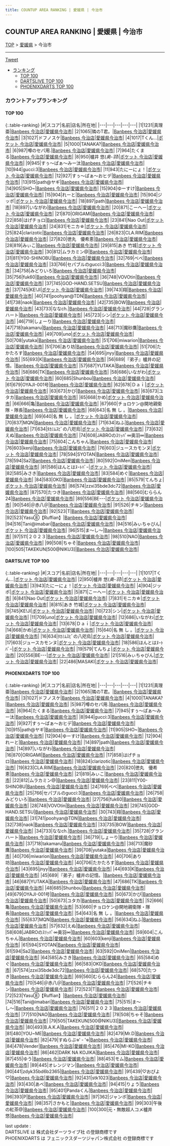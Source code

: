 ```yaml
---
title: COUNTUP AREA RANKING | 愛媛県 | 今治市
---
```

## COUNTUP AREA RANKING | 愛媛県 | 今治市

[TOP](/darts/rank/) > [愛媛県](/darts/rank/愛媛県/) > 今治市

___

<a href="https://twitter.com/share?ref_src=twsrc%5Etfw" data-text="COUNTUP AREA RANKING | 愛媛県今治市" class="twitter-share-button" data-hashtags="DARTSLIVE,PHOENIXDARTS,darts,ダーツ" data-show-count="false">Tweet</a>

* [ランキング](#カウントアップランキング)
    * [TOP 100](#top-100)
    * [DARTSLIVE TOP 100](#dartslive-top-100)
    * [PHOENIXDARTS TOP 100](#phoenixdarts-top-100)

### カウントアップランキング

#### TOP 100



{:.table-ranking}
|#|スコア|名前|店名|所在地|
|---|---|---|---|---|
|1|1231|<span class="rank-name-pd">真理亜</span>|<a href="https://vs.phoenixdarts.com/jp/shop/shopDetailInfo/s_67176?s_seq=67176">Banbees 今治店</a>|<a href="/darts/rank/愛媛県/今治市">愛媛県今治市</a>|
|2|1065|<span class="rank-name-pd">隣のT君。</span>|<a href="https://vs.phoenixdarts.com/jp/shop/shopDetailInfo/s_67176?s_seq=67176">Banbees 今治店</a>|<a href="/darts/rank/愛媛県/今治市">愛媛県今治市</a>|
|3|1027|<span class="rank-name-pd">ドフノスケ</span>|<a href="https://vs.phoenixdarts.com/jp/shop/shopDetailInfo/s_67176?s_seq=67176">Banbees 今治店</a>|<a href="/darts/rank/愛媛県/今治市">愛媛県今治市</a>|
|4|1017|<span class="rank-name-dl">Tくん...</span>|<a href="https://search.dartslive.com/jp/shop/2c0c501644e1fc2a0d9b047a20a7ba1e">ポケット 今治店</a>|<a href="/darts/rank/愛媛県/今治市">愛媛県今治市</a>|
|5|1000|<span class="rank-name-pd">TANAKA?</span>|<a href="https://vs.phoenixdarts.com/jp/shop/shopDetailInfo/s_67176?s_seq=67176">Banbees 今治店</a>|<a href="/darts/rank/愛媛県/今治市">愛媛県今治市</a>|
|6|987|<span class="rank-name-pd">噂のセパ用.</span>|<a href="https://vs.phoenixdarts.com/jp/shop/shopDetailInfo/s_67176?s_seq=67176">Banbees 今治店</a>|<a href="/darts/rank/愛媛県/今治市">愛媛県今治市</a>|
|7|964|<span class="rank-name-pd">たくまる</span>|<a href="https://vs.phoenixdarts.com/jp/shop/shopDetailInfo/s_67176?s_seq=67176">Banbees 今治店</a>|<a href="/darts/rank/愛媛県/今治市">愛媛県今治市</a>|
|8|950|<span class="rank-name-dl">櫨井 悠(*奥-羽*)</span>|<a href="https://search.dartslive.com/jp/shop/2c0c501644e1fc2a0d9b047a20a7ba1e">ポケット 今治店</a>|<a href="/darts/rank/愛媛県/今治市">愛媛県今治市</a>|
|9|945|<span class="rank-name-pd">すぅ～ぱぁ～みー汰</span>|<a href="https://vs.phoenixdarts.com/jp/shop/shopDetailInfo/s_67176?s_seq=67176">Banbees 今治店</a>|<a href="/darts/rank/愛媛県/今治市">愛媛県今治市</a>|
|10|944|<span class="rank-name-pd">gucci:3</span>|<a href="https://vs.phoenixdarts.com/jp/shop/shopDetailInfo/s_67176?s_seq=67176">Banbees 今治店</a>|<a href="/darts/rank/愛媛県/今治市">愛媛県今治市</a>|
|11|943|<span class="rank-name-dl">たにーにょ！</span>|<a href="https://search.dartslive.com/jp/shop/2c0c501644e1fc2a0d9b047a20a7ba1e">ポケット 今治店</a>|<a href="/darts/rank/愛媛県/今治市">愛媛県今治市</a>|
|12|927|<span class="rank-name-pd">すぅ～ぱぁ～おヒデ</span>|<a href="https://vs.phoenixdarts.com/jp/shop/shopDetailInfo/s_67176?s_seq=67176">Banbees 今治店</a>|<a href="/darts/rank/愛媛県/今治市">愛媛県今治市</a>|
|13|915|<span class="rank-name-pd">path@ヤギ</span>|<a href="https://vs.phoenixdarts.com/jp/shop/shopDetailInfo/s_67176?s_seq=67176">Banbees 今治店</a>|<a href="/darts/rank/愛媛県/今治市">愛媛県今治市</a>|
|14|905|<span class="rank-name-pd">SHO~</span>|<a href="https://vs.phoenixdarts.com/jp/shop/shopDetailInfo/s_67176?s_seq=67176">Banbees 今治店</a>|<a href="/darts/rank/愛媛県/今治市">愛媛県今治市</a>|
|15|904|<span class="rank-name-pd">ゆーすけ</span>|<a href="https://vs.phoenixdarts.com/jp/shop/shopDetailInfo/s_67176?s_seq=67176">Banbees 今治店</a>|<a href="/darts/rank/愛媛県/今治市">愛媛県今治市</a>|
|15|904|<span class="rank-name-pd">れーと</span>|<a href="https://vs.phoenixdarts.com/jp/shop/shopDetailInfo/s_67176?s_seq=67176">Banbees 今治店</a>|<a href="/darts/rank/愛媛県/今治市">愛媛県今治市</a>|
|15|904|<span class="rank-name-dl">ジッポ</span>|<a href="https://search.dartslive.com/jp/shop/2c0c501644e1fc2a0d9b047a20a7ba1e">ポケット 今治店</a>|<a href="/darts/rank/愛媛県/今治市">愛媛県今治市</a>|
|18|897|<span class="rank-name-pd">path</span>|<a href="https://vs.phoenixdarts.com/jp/shop/shopDetailInfo/s_67176?s_seq=67176">Banbees 今治店</a>|<a href="/darts/rank/愛媛県/今治市">愛媛県今治市</a>|
|18|897|<span class="rank-name-pd">いながわ</span>|<a href="https://vs.phoenixdarts.com/jp/shop/shopDetailInfo/s_67176?s_seq=67176">Banbees 今治店</a>|<a href="/darts/rank/愛媛県/今治市">愛媛県今治市</a>|
|20|871|<span class="rank-name-dl">こーへー</span>|<a href="https://search.dartslive.com/jp/shop/2c0c501644e1fc2a0d9b047a20a7ba1e">ポケット 今治店</a>|<a href="/darts/rank/愛媛県/今治市">愛媛県今治市</a>|
|21|870|<span class="rank-name-pd">ORIGAMI</span>|<a href="https://vs.phoenixdarts.com/jp/shop/shopDetailInfo/s_67176?s_seq=67176">Banbees 今治店</a>|<a href="/darts/rank/愛媛県/今治市">愛媛県今治市</a>|
|22|858|<span class="rank-name-pd">はげチョロ</span>|<a href="https://vs.phoenixdarts.com/jp/shop/shopDetailInfo/s_67176?s_seq=67176">Banbees 今治店</a>|<a href="/darts/rank/愛媛県/今治市">愛媛県今治市</a>|
|23|841|<span class="rank-name-dl">Nao Out</span>|<a href="https://search.dartslive.com/jp/shop/2c0c501644e1fc2a0d9b047a20a7ba1e">ポケット 今治店</a>|<a href="/darts/rank/愛媛県/今治市">愛媛県今治市</a>|
|24|831|<span class="rank-name-dl">モニカ☆</span>|<a href="https://search.dartslive.com/jp/shop/2c0c501644e1fc2a0d9b047a20a7ba1e">ポケット 今治店</a>|<a href="/darts/rank/愛媛県/今治市">愛媛県今治市</a>|
|25|824|<span class="rank-name-pd">clarizotic</span>|<a href="https://vs.phoenixdarts.com/jp/shop/shopDetailInfo/s_67176?s_seq=67176">Banbees 今治店</a>|<a href="/darts/rank/愛媛県/今治市">愛媛県今治市</a>|
|26|823|<span class="rank-name-pd">CLA.RIM</span>|<a href="https://vs.phoenixdarts.com/jp/shop/shopDetailInfo/s_67176?s_seq=67176">Banbees 今治店</a>|<a href="/darts/rank/愛媛県/今治市">愛媛県今治市</a>|
|27|820|<span class="rank-name-pd">徳丸　優希恵</span>|<a href="https://vs.phoenixdarts.com/jp/shop/shopDetailInfo/s_67176?s_seq=67176">Banbees 今治店</a>|<a href="/darts/rank/愛媛県/今治市">愛媛県今治市</a>|
|28|819|<span class="rank-name-pd">みぃこ</span>|<a href="https://vs.phoenixdarts.com/jp/shop/shopDetailInfo/s_67176?s_seq=67176">Banbees 今治店</a>|<a href="/darts/rank/愛媛県/今治市">愛媛県今治市</a>|
|29|815|<span class="rank-name-dl">あき 竹城</span>|<a href="https://search.dartslive.com/jp/shop/2c0c501644e1fc2a0d9b047a20a7ba1e">ポケット 今治店</a>|<a href="/darts/rank/愛媛県/今治市">愛媛県今治市</a>|
|30|812|<span class="rank-name-pd">ムラカミン@</span>|<a href="https://vs.phoenixdarts.com/jp/shop/shopDetailInfo/s_67176?s_seq=67176">Banbees 今治店</a>|<a href="/darts/rank/愛媛県/今治市">愛媛県今治市</a>|
|31|811|<span class="rank-name-pd">Y00-SHINOBU</span>|<a href="https://vs.phoenixdarts.com/jp/shop/shopDetailInfo/s_67176?s_seq=67176">Banbees 今治店</a>|<a href="/darts/rank/愛媛県/今治市">愛媛県今治市</a>|
|32|769|<span class="rank-name-pd">べべ</span>|<a href="https://vs.phoenixdarts.com/jp/shop/shopDetailInfo/s_67176?s_seq=67176">Banbees 今治店</a>|<a href="/darts/rank/愛媛県/今治市">愛媛県今治市</a>|
|33|766|<span class="rank-name-pd">セパブルのgucci:3</span>|<a href="https://vs.phoenixdarts.com/jp/shop/shopDetailInfo/s_67176?s_seq=67176">Banbees 今治店</a>|<a href="/darts/rank/愛媛県/今治市">愛媛県今治市</a>|
|34|758|<span class="rank-name-pd">みどりいろ</span>|<a href="https://vs.phoenixdarts.com/jp/shop/shopDetailInfo/s_67176?s_seq=67176">Banbees 今治店</a>|<a href="/darts/rank/愛媛県/今治市">愛媛県今治市</a>|
|35|756|<span class="rank-name-pd">fuk60</span>|<a href="https://vs.phoenixdarts.com/jp/shop/shopDetailInfo/s_67176?s_seq=67176">Banbees 今治店</a>|<a href="/darts/rank/愛媛県/今治市">愛媛県今治市</a>|
|36|748|<span class="rank-name-pd">VOVOtin</span>|<a href="https://vs.phoenixdarts.com/jp/shop/shopDetailInfo/s_67176?s_seq=67176">Banbees 今治店</a>|<a href="/darts/rank/愛媛県/今治市">愛媛県今治市</a>|
|37|745|<span class="rank-name-pd">GOD-HAND.SETSU</span>|<a href="https://vs.phoenixdarts.com/jp/shop/shopDetailInfo/s_67176?s_seq=67176">Banbees 今治店</a>|<a href="/darts/rank/愛媛県/今治市">愛媛県今治市</a>|
|37|745|<span class="rank-name-dl">KE!JI</span>|<a href="https://search.dartslive.com/jp/shop/2c0c501644e1fc2a0d9b047a20a7ba1e">ポケット 今治店</a>|<a href="/darts/rank/愛媛県/今治市">愛媛県今治市</a>|
|39|743|<span class="rank-name-pd">翔</span>|<a href="https://vs.phoenixdarts.com/jp/shop/shopDetailInfo/s_67176?s_seq=67176">Banbees 今治店</a>|<a href="/darts/rank/愛媛県/今治市">愛媛県今治市</a>|
|40|741|<span class="rank-name-pd">poohyan@TDN</span>|<a href="https://vs.phoenixdarts.com/jp/shop/shopDetailInfo/s_67176?s_seq=67176">Banbees 今治店</a>|<a href="/darts/rank/愛媛県/今治市">愛媛県今治市</a>|
|41|738|<span class="rank-name-pd">naok</span>|<a href="https://vs.phoenixdarts.com/jp/shop/shopDetailInfo/s_67176?s_seq=67176">Banbees 今治店</a>|<a href="/darts/rank/愛媛県/今治市">愛媛県今治市</a>|
|42|735|<span class="rank-name-pd">BOW</span>|<a href="https://vs.phoenixdarts.com/jp/shop/shopDetailInfo/s_67176?s_seq=67176">Banbees 今治店</a>|<a href="/darts/rank/愛媛県/今治市">愛媛県今治市</a>|
|43|733|<span class="rank-name-pd">ななch.</span>|<a href="https://vs.phoenixdarts.com/jp/shop/shopDetailInfo/s_67176?s_seq=67176">Banbees 今治店</a>|<a href="/darts/rank/愛媛県/今治市">愛媛県今治市</a>|
|44|728|<span class="rank-name-pd">グランハート</span>|<a href="https://vs.phoenixdarts.com/jp/shop/shopDetailInfo/s_67176?s_seq=67176">Banbees 今治店</a>|<a href="/darts/rank/愛媛県/今治市">愛媛県今治市</a>|
|45|723|<span class="rank-name-dl">シン</span>|<a href="https://search.dartslive.com/jp/shop/2c0c501644e1fc2a0d9b047a20a7ba1e">ポケット 今治店</a>|<a href="/darts/rank/愛媛県/今治市">愛媛県今治市</a>|
|46|719|<span class="rank-name-pd">しょーり</span>|<a href="https://vs.phoenixdarts.com/jp/shop/shopDetailInfo/s_67176?s_seq=67176">Banbees 今治店</a>|<a href="/darts/rank/愛媛県/今治市">愛媛県今治市</a>|
|47|718|<span class="rank-name-pd">takamaru</span>|<a href="https://vs.phoenixdarts.com/jp/shop/shopDetailInfo/s_67176?s_seq=67176">Banbees 今治店</a>|<a href="/darts/rank/愛媛県/今治市">愛媛県今治市</a>|
|48|713|<span class="rank-name-pd">魔砂鷹</span>|<a href="https://vs.phoenixdarts.com/jp/shop/shopDetailInfo/s_67176?s_seq=67176">Banbees 今治店</a>|<a href="/darts/rank/愛媛県/今治市">愛媛県今治市</a>|
|49|709|<span class="rank-name-dl">_una_</span>|<a href="https://search.dartslive.com/jp/shop/2c0c501644e1fc2a0d9b047a20a7ba1e">ポケット 今治店</a>|<a href="/darts/rank/愛媛県/今治市">愛媛県今治市</a>|
|50|708|<span class="rank-name-pd">yutaka</span>|<a href="https://vs.phoenixdarts.com/jp/shop/shopDetailInfo/s_67176?s_seq=67176">Banbees 今治店</a>|<a href="/darts/rank/愛媛県/今治市">愛媛県今治市</a>|
|51|706|<span class="rank-name-pd">miwarion</span>|<a href="https://vs.phoenixdarts.com/jp/shop/shopDetailInfo/s_67176?s_seq=67176">Banbees 今治店</a>|<a href="/darts/rank/愛媛県/今治市">愛媛県今治市</a>|
|51|706|<span class="rank-name-pd">あり坊</span>|<a href="https://vs.phoenixdarts.com/jp/shop/shopDetailInfo/s_67176?s_seq=67176">Banbees 今治店</a>|<a href="/darts/rank/愛媛県/今治市">愛媛県今治市</a>|
|51|706|<span class="rank-name-pd">たかたろす</span>|<a href="https://vs.phoenixdarts.com/jp/shop/shopDetailInfo/s_67176?s_seq=67176">Banbees 今治店</a>|<a href="/darts/rank/愛媛県/今治市">愛媛県今治市</a>|
|54|695|<span class="rank-name-pd">jnyy</span>|<a href="https://vs.phoenixdarts.com/jp/shop/shopDetailInfo/s_67176?s_seq=67176">Banbees 今治店</a>|<a href="/darts/rank/愛媛県/今治市">愛媛県今治市</a>|
|55|693|<span class="rank-name-pd">K</span>|<a href="https://vs.phoenixdarts.com/jp/shop/shopDetailInfo/s_67176?s_seq=67176">Banbees 今治店</a>|<a href="/darts/rank/愛媛県/今治市">愛媛県今治市</a>|
|56|689|<span class="rank-name-pd">『弟子』櫨井の記憶。</span>|<a href="https://vs.phoenixdarts.com/jp/shop/shopDetailInfo/s_67176?s_seq=67176">Banbees 今治店</a>|<a href="/darts/rank/愛媛県/今治市">愛媛県今治市</a>|
|57|687|<span class="rank-name-pd">YUTAKA</span>|<a href="https://vs.phoenixdarts.com/jp/shop/shopDetailInfo/s_67176?s_seq=67176">Banbees 今治店</a>|<a href="/darts/rank/愛媛県/今治市">愛媛県今治市</a>|
|58|686|<span class="rank-name-pd">TK</span>|<a href="https://vs.phoenixdarts.com/jp/shop/shopDetailInfo/s_67176?s_seq=67176">Banbees 今治店</a>|<a href="/darts/rank/愛媛県/今治市">愛媛県今治市</a>|
|58|686|<span class="rank-name-dl">いながわ</span>|<a href="https://search.dartslive.com/jp/shop/2c0c501644e1fc2a0d9b047a20a7ba1e">ポケット 今治店</a>|<a href="/darts/rank/愛媛県/今治市">愛媛県今治市</a>|
|60|685|<span class="rank-name-pd">Shunbou</span>|<a href="https://vs.phoenixdarts.com/jp/shop/shopDetailInfo/s_67176?s_seq=67176">Banbees 今治店</a>|<a href="/darts/rank/愛媛県/今治市">愛媛県今治市</a>|
|61|679|<span class="rank-name-pd">OYAJI-001号</span>|<a href="https://vs.phoenixdarts.com/jp/shop/shopDetailInfo/s_67176?s_seq=67176">Banbees 今治店</a>|<a href="/darts/rank/愛媛県/今治市">愛媛県今治市</a>|
|62|678|<span class="rank-name-dl">Ｄａｉ</span>|<a href="https://search.dartslive.com/jp/shop/2c0c501644e1fc2a0d9b047a20a7ba1e">ポケット 今治店</a>|<a href="/darts/rank/愛媛県/今治市">愛媛県今治市</a>|
|63|673|<span class="rank-name-pd">かび</span>|<a href="https://vs.phoenixdarts.com/jp/shop/shopDetailInfo/s_67176?s_seq=67176">Banbees 今治店</a>|<a href="/darts/rank/愛媛県/今治市">愛媛県今治市</a>|
|63|673|<span class="rank-name-pd">ユタカ</span>|<a href="https://vs.phoenixdarts.com/jp/shop/shopDetailInfo/s_67176?s_seq=67176">Banbees 今治店</a>|<a href="/darts/rank/愛媛県/今治市">愛媛県今治市</a>|
|65|668|<span class="rank-name-dl">かめ</span>|<a href="https://search.dartslive.com/jp/shop/2c0c501644e1fc2a0d9b047a20a7ba1e">ポケット 今治店</a>|<a href="/darts/rank/愛媛県/今治市">愛媛県今治市</a>|
|66|666|<span class="rank-name-pd">亀</span>|<a href="https://vs.phoenixdarts.com/jp/shop/shopDetailInfo/s_67176?s_seq=67176">Banbees 今治店</a>|<a href="/darts/rank/愛媛県/今治市">愛媛県今治市</a>|
|67|660|<span class="rank-name-pd">チョロケン@開地親衛隊・隊長</span>|<a href="https://vs.phoenixdarts.com/jp/shop/shopDetailInfo/s_67176?s_seq=67176">Banbees 今治店</a>|<a href="/darts/rank/愛媛県/今治市">愛媛県今治市</a>|
|68|643|<span class="rank-name-pd">名 無 し 。</span>|<a href="https://vs.phoenixdarts.com/jp/shop/shopDetailInfo/s_67176?s_seq=67176">Banbees 今治店</a>|<a href="/darts/rank/愛媛県/今治市">愛媛県今治市</a>|
|69|640|<span class="rank-name-dl">名 無 し 。</span>|<a href="https://search.dartslive.com/jp/shop/2c0c501644e1fc2a0d9b047a20a7ba1e">ポケット 今治店</a>|<a href="/darts/rank/愛媛県/今治市">愛媛県今治市</a>|
|70|637|<span class="rank-name-pd">MQN</span>|<a href="https://vs.phoenixdarts.com/jp/shop/shopDetailInfo/s_67176?s_seq=67176">Banbees 今治店</a>|<a href="/darts/rank/愛媛県/今治市">愛媛県今治市</a>|
|71|634|<span class="rank-name-pd">ねふ</span>|<a href="https://vs.phoenixdarts.com/jp/shop/shopDetailInfo/s_67176?s_seq=67176">Banbees 今治店</a>|<a href="/darts/rank/愛媛県/今治市">愛媛県今治市</a>|
|71|634|<span class="rank-name-dl">ﾀｶﾐﾑｽﾋﾞの八咫烏</span>|<a href="https://search.dartslive.com/jp/shop/2c0c501644e1fc2a0d9b047a20a7ba1e">ポケット 今治店</a>|<a href="/darts/rank/愛媛県/今治市">愛媛県今治市</a>|
|73|632|<span class="rank-name-pd">えぬ</span>|<a href="https://vs.phoenixdarts.com/jp/shop/shopDetailInfo/s_67176?s_seq=67176">Banbees 今治店</a>|<a href="/darts/rank/愛媛県/今治市">愛媛県今治市</a>|
|74|608|<span class="rank-name-pd">JABROのｽﾘｯﾊﾟ∞奥羽∞</span>|<a href="https://vs.phoenixdarts.com/jp/shop/shopDetailInfo/s_67176?s_seq=67176">Banbees 今治店</a>|<a href="/darts/rank/愛媛県/今治市">愛媛県今治市</a>|
|75|604|<span class="rank-name-pd">こんちゃん</span>|<a href="https://vs.phoenixdarts.com/jp/shop/shopDetailInfo/s_67176?s_seq=67176">Banbees 今治店</a>|<a href="/darts/rank/愛媛県/今治市">愛媛県今治市</a>|
|76|603|<span class="rank-name-pd">kenji</span>|<a href="https://vs.phoenixdarts.com/jp/shop/shopDetailInfo/s_67176?s_seq=67176">Banbees 今治店</a>|<a href="/darts/rank/愛媛県/今治市">愛媛県今治市</a>|
|76|603|<span class="rank-name-dl">ジュースカモンヌ</span>|<a href="https://search.dartslive.com/jp/shop/2c0c501644e1fc2a0d9b047a20a7ba1e">ポケット 今治店</a>|<a href="/darts/rank/愛媛県/今治市">愛媛県今治市</a>|
|78|594|<span class="rank-name-pd">SYOTAN</span>|<a href="https://vs.phoenixdarts.com/jp/shop/shopDetailInfo/s_67176?s_seq=67176">Banbees 今治店</a>|<a href="/darts/rank/愛媛県/今治市">愛媛県今治市</a>|
|78|594|<span class="rank-name-pd">Sa2</span>|<a href="https://vs.phoenixdarts.com/jp/shop/shopDetailInfo/s_67176?s_seq=67176">Banbees 今治店</a>|<a href="/darts/rank/愛媛県/今治市">愛媛県今治市</a>|
|80|592|<span class="rank-name-pd">OniMen</span>|<a href="https://vs.phoenixdarts.com/jp/shop/shopDetailInfo/s_67176?s_seq=67176">Banbees 今治店</a>|<a href="/darts/rank/愛媛県/今治市">愛媛県今治市</a>|
|81|586|<span class="rank-name-dl">ほんとはﾇｰﾄﾊﾞｰ</span>|<a href="https://search.dartslive.com/jp/shop/2c0c501644e1fc2a0d9b047a20a7ba1e">ポケット 今治店</a>|<a href="/darts/rank/愛媛県/今治市">愛媛県今治市</a>|
|82|585|<span class="rank-name-pd">みさき</span>|<a href="https://vs.phoenixdarts.com/jp/shop/shopDetailInfo/s_67176?s_seq=67176">Banbees 今治店</a>|<a href="/darts/rank/愛媛県/今治市">愛媛県今治市</a>|
|83|584|<span class="rank-name-pd">めぐ</span>|<a href="https://vs.phoenixdarts.com/jp/shop/shopDetailInfo/s_67176?s_seq=67176">Banbees 今治店</a>|<a href="/darts/rank/愛媛県/今治市">愛媛県今治市</a>|
|84|583|<span class="rank-name-pd">OKD</span>|<a href="https://vs.phoenixdarts.com/jp/shop/shopDetailInfo/s_67176?s_seq=67176">Banbees 今治店</a>|<a href="/darts/rank/愛媛県/今治市">愛媛県今治市</a>|
|85|579|<span class="rank-name-dl">てんちょ</span>|<a href="https://search.dartslive.com/jp/shop/2c0c501644e1fc2a0d9b047a20a7ba1e">ポケット 今治店</a>|<a href="/darts/rank/愛媛県/今治市">愛媛県今治市</a>|
|86|574|<span class="rank-name-pd">zzxi35bde3dc72</span>|<a href="https://vs.phoenixdarts.com/jp/shop/shopDetailInfo/s_67176?s_seq=67176">Banbees 今治店</a>|<a href="/darts/rank/愛媛県/今治市">愛媛県今治市</a>|
|87|570|<span class="rank-name-pd">たつき</span>|<a href="https://vs.phoenixdarts.com/jp/shop/shopDetailInfo/s_67176?s_seq=67176">Banbees 今治店</a>|<a href="/darts/rank/愛媛県/今治市">愛媛県今治市</a>|
|88|560|<span class="rank-name-pd">むららん24</span>|<a href="https://vs.phoenixdarts.com/jp/shop/shopDetailInfo/s_67176?s_seq=67176">Banbees 今治店</a>|<a href="/darts/rank/愛媛県/今治市">愛媛県今治市</a>|
|89|556|<span class="rank-name-dl">BE---</span>|<a href="https://search.dartslive.com/jp/shop/2c0c501644e1fc2a0d9b047a20a7ba1e">ポケット 今治店</a>|<a href="/darts/rank/愛媛県/今治市">愛媛県今治市</a>|
|90|546|<span class="rank-name-pd">＠赤八＠</span>|<a href="https://vs.phoenixdarts.com/jp/shop/shopDetailInfo/s_67176?s_seq=67176">Banbees 今治店</a>|<a href="/darts/rank/愛媛県/今治市">愛媛県今治市</a>|
|91|526|<span class="rank-name-pd">チキン</span>|<a href="https://vs.phoenixdarts.com/jp/shop/shopDetailInfo/s_67176?s_seq=67176">Banbees 今治店</a>|<a href="/darts/rank/愛媛県/今治市">愛媛県今治市</a>|
|92|523|<span class="rank-name-pd">T</span>|<a href="https://vs.phoenixdarts.com/jp/shop/shopDetailInfo/s_67176?s_seq=67176">Banbees 今治店</a>|<a href="/darts/rank/愛媛県/今治市">愛媛県今治市</a>|
|92|523|<span class="rank-name-pd">Yasu⑧【Ruffian】</span>|<a href="https://vs.phoenixdarts.com/jp/shop/shopDetailInfo/s_67176?s_seq=67176">Banbees 今治店</a>|<a href="/darts/rank/愛媛県/今治市">愛媛県今治市</a>|
|94|516|<span class="rank-name-pd">Tani@imabari</span>|<a href="https://vs.phoenixdarts.com/jp/shop/shopDetailInfo/s_67176?s_seq=67176">Banbees 今治店</a>|<a href="/darts/rank/愛媛県/今治市">愛媛県今治市</a>|
|94|516|<span class="rank-name-dl">みぃちゃびん</span>|<a href="https://search.dartslive.com/jp/shop/2c0c501644e1fc2a0d9b047a20a7ba1e">ポケット 今治店</a>|<a href="/darts/rank/愛媛県/今治市">愛媛県今治市</a>|
|96|515|<span class="rank-name-pd">ま〜し〜</span>|<a href="https://vs.phoenixdarts.com/jp/shop/shopDetailInfo/s_67176?s_seq=67176">Banbees 今治店</a>|<a href="/darts/rank/愛媛県/今治市">愛媛県今治市</a>|
|97|511|<span class="rank-name-pd">２０２３</span>|<a href="https://vs.phoenixdarts.com/jp/shop/shopDetailInfo/s_67176?s_seq=67176">Banbees 今治店</a>|<a href="/darts/rank/愛媛県/今治市">愛媛県今治市</a>|
|98|510|<span class="rank-name-pd">NAO</span>|<a href="https://vs.phoenixdarts.com/jp/shop/shopDetailInfo/s_67176?s_seq=67176">Banbees 今治店</a>|<a href="/darts/rank/愛媛県/今治市">愛媛県今治市</a>|
|99|508|<span class="rank-name-pd">ちゃそ</span>|<a href="https://vs.phoenixdarts.com/jp/shop/shopDetailInfo/s_67176?s_seq=67176">Banbees 今治店</a>|<a href="/darts/rank/愛媛県/今治市">愛媛県今治市</a>|
|100|505|<span class="rank-name-pd">TAKEKUN[500@NIKU3]</span>|<a href="https://vs.phoenixdarts.com/jp/shop/shopDetailInfo/s_67176?s_seq=67176">Banbees 今治店</a>|<a href="/darts/rank/愛媛県/今治市">愛媛県今治市</a>|


#### DARTSLIVE TOP 100



{:.table-ranking}
|#|スコア|名前|店名|所在地|
|---|---|---|---|---|
|1|1017|<span class="rank-name-dl">Tくん...</span>|<a href="https://search.dartslive.com/jp/shop/2c0c501644e1fc2a0d9b047a20a7ba1e">ポケット 今治店</a>|<a href="/darts/rank/愛媛県/今治市">愛媛県今治市</a>|
|2|950|<span class="rank-name-dl">櫨井 悠(*奥-羽*)</span>|<a href="https://search.dartslive.com/jp/shop/2c0c501644e1fc2a0d9b047a20a7ba1e">ポケット 今治店</a>|<a href="/darts/rank/愛媛県/今治市">愛媛県今治市</a>|
|3|943|<span class="rank-name-dl">たにーにょ！</span>|<a href="https://search.dartslive.com/jp/shop/2c0c501644e1fc2a0d9b047a20a7ba1e">ポケット 今治店</a>|<a href="/darts/rank/愛媛県/今治市">愛媛県今治市</a>|
|4|904|<span class="rank-name-dl">ジッポ</span>|<a href="https://search.dartslive.com/jp/shop/2c0c501644e1fc2a0d9b047a20a7ba1e">ポケット 今治店</a>|<a href="/darts/rank/愛媛県/今治市">愛媛県今治市</a>|
|5|871|<span class="rank-name-dl">こーへー</span>|<a href="https://search.dartslive.com/jp/shop/2c0c501644e1fc2a0d9b047a20a7ba1e">ポケット 今治店</a>|<a href="/darts/rank/愛媛県/今治市">愛媛県今治市</a>|
|6|841|<span class="rank-name-dl">Nao Out</span>|<a href="https://search.dartslive.com/jp/shop/2c0c501644e1fc2a0d9b047a20a7ba1e">ポケット 今治店</a>|<a href="/darts/rank/愛媛県/今治市">愛媛県今治市</a>|
|7|831|<span class="rank-name-dl">モニカ☆</span>|<a href="https://search.dartslive.com/jp/shop/2c0c501644e1fc2a0d9b047a20a7ba1e">ポケット 今治店</a>|<a href="/darts/rank/愛媛県/今治市">愛媛県今治市</a>|
|8|815|<span class="rank-name-dl">あき 竹城</span>|<a href="https://search.dartslive.com/jp/shop/2c0c501644e1fc2a0d9b047a20a7ba1e">ポケット 今治店</a>|<a href="/darts/rank/愛媛県/今治市">愛媛県今治市</a>|
|9|745|<span class="rank-name-dl">KE!JI</span>|<a href="https://search.dartslive.com/jp/shop/2c0c501644e1fc2a0d9b047a20a7ba1e">ポケット 今治店</a>|<a href="/darts/rank/愛媛県/今治市">愛媛県今治市</a>|
|10|723|<span class="rank-name-dl">シン</span>|<a href="https://search.dartslive.com/jp/shop/2c0c501644e1fc2a0d9b047a20a7ba1e">ポケット 今治店</a>|<a href="/darts/rank/愛媛県/今治市">愛媛県今治市</a>|
|11|709|<span class="rank-name-dl">_una_</span>|<a href="https://search.dartslive.com/jp/shop/2c0c501644e1fc2a0d9b047a20a7ba1e">ポケット 今治店</a>|<a href="/darts/rank/愛媛県/今治市">愛媛県今治市</a>|
|12|686|<span class="rank-name-dl">いながわ</span>|<a href="https://search.dartslive.com/jp/shop/2c0c501644e1fc2a0d9b047a20a7ba1e">ポケット 今治店</a>|<a href="/darts/rank/愛媛県/今治市">愛媛県今治市</a>|
|13|678|<span class="rank-name-dl">Ｄａｉ</span>|<a href="https://search.dartslive.com/jp/shop/2c0c501644e1fc2a0d9b047a20a7ba1e">ポケット 今治店</a>|<a href="/darts/rank/愛媛県/今治市">愛媛県今治市</a>|
|14|668|<span class="rank-name-dl">かめ</span>|<a href="https://search.dartslive.com/jp/shop/2c0c501644e1fc2a0d9b047a20a7ba1e">ポケット 今治店</a>|<a href="/darts/rank/愛媛県/今治市">愛媛県今治市</a>|
|15|640|<span class="rank-name-dl">名 無 し 。</span>|<a href="https://search.dartslive.com/jp/shop/2c0c501644e1fc2a0d9b047a20a7ba1e">ポケット 今治店</a>|<a href="/darts/rank/愛媛県/今治市">愛媛県今治市</a>|
|16|634|<span class="rank-name-dl">ﾀｶﾐﾑｽﾋﾞの八咫烏</span>|<a href="https://search.dartslive.com/jp/shop/2c0c501644e1fc2a0d9b047a20a7ba1e">ポケット 今治店</a>|<a href="/darts/rank/愛媛県/今治市">愛媛県今治市</a>|
|17|603|<span class="rank-name-dl">ジュースカモンヌ</span>|<a href="https://search.dartslive.com/jp/shop/2c0c501644e1fc2a0d9b047a20a7ba1e">ポケット 今治店</a>|<a href="/darts/rank/愛媛県/今治市">愛媛県今治市</a>|
|18|586|<span class="rank-name-dl">ほんとはﾇｰﾄﾊﾞｰ</span>|<a href="https://search.dartslive.com/jp/shop/2c0c501644e1fc2a0d9b047a20a7ba1e">ポケット 今治店</a>|<a href="/darts/rank/愛媛県/今治市">愛媛県今治市</a>|
|19|579|<span class="rank-name-dl">てんちょ</span>|<a href="https://search.dartslive.com/jp/shop/2c0c501644e1fc2a0d9b047a20a7ba1e">ポケット 今治店</a>|<a href="/darts/rank/愛媛県/今治市">愛媛県今治市</a>|
|20|556|<span class="rank-name-dl">BE---</span>|<a href="https://search.dartslive.com/jp/shop/2c0c501644e1fc2a0d9b047a20a7ba1e">ポケット 今治店</a>|<a href="/darts/rank/愛媛県/今治市">愛媛県今治市</a>|
|21|516|<span class="rank-name-dl">みぃちゃびん</span>|<a href="https://search.dartslive.com/jp/shop/2c0c501644e1fc2a0d9b047a20a7ba1e">ポケット 今治店</a>|<a href="/darts/rank/愛媛県/今治市">愛媛県今治市</a>|
|22|486|<span class="rank-name-dl">MASAKI</span>|<a href="https://search.dartslive.com/jp/shop/2c0c501644e1fc2a0d9b047a20a7ba1e">ポケット 今治店</a>|<a href="/darts/rank/愛媛県/今治市">愛媛県今治市</a>|


#### PHOENIXDARTS TOP 100



{:.table-ranking}
|#|スコア|名前|店名|所在地|
|---|---|---|---|---|
|1|1231|<span class="rank-name-pd">真理亜</span>|<a href="https://vs.phoenixdarts.com/jp/shop/shopDetailInfo/s_67176?s_seq=67176">Banbees 今治店</a>|<a href="/darts/rank/愛媛県/今治市">愛媛県今治市</a>|
|2|1065|<span class="rank-name-pd">隣のT君。</span>|<a href="https://vs.phoenixdarts.com/jp/shop/shopDetailInfo/s_67176?s_seq=67176">Banbees 今治店</a>|<a href="/darts/rank/愛媛県/今治市">愛媛県今治市</a>|
|3|1027|<span class="rank-name-pd">ドフノスケ</span>|<a href="https://vs.phoenixdarts.com/jp/shop/shopDetailInfo/s_67176?s_seq=67176">Banbees 今治店</a>|<a href="/darts/rank/愛媛県/今治市">愛媛県今治市</a>|
|4|1000|<span class="rank-name-pd">TANAKA?</span>|<a href="https://vs.phoenixdarts.com/jp/shop/shopDetailInfo/s_67176?s_seq=67176">Banbees 今治店</a>|<a href="/darts/rank/愛媛県/今治市">愛媛県今治市</a>|
|5|987|<span class="rank-name-pd">噂のセパ用.</span>|<a href="https://vs.phoenixdarts.com/jp/shop/shopDetailInfo/s_67176?s_seq=67176">Banbees 今治店</a>|<a href="/darts/rank/愛媛県/今治市">愛媛県今治市</a>|
|6|964|<span class="rank-name-pd">たくまる</span>|<a href="https://vs.phoenixdarts.com/jp/shop/shopDetailInfo/s_67176?s_seq=67176">Banbees 今治店</a>|<a href="/darts/rank/愛媛県/今治市">愛媛県今治市</a>|
|7|945|<span class="rank-name-pd">すぅ～ぱぁ～みー汰</span>|<a href="https://vs.phoenixdarts.com/jp/shop/shopDetailInfo/s_67176?s_seq=67176">Banbees 今治店</a>|<a href="/darts/rank/愛媛県/今治市">愛媛県今治市</a>|
|8|944|<span class="rank-name-pd">gucci:3</span>|<a href="https://vs.phoenixdarts.com/jp/shop/shopDetailInfo/s_67176?s_seq=67176">Banbees 今治店</a>|<a href="/darts/rank/愛媛県/今治市">愛媛県今治市</a>|
|9|927|<span class="rank-name-pd">すぅ～ぱぁ～おヒデ</span>|<a href="https://vs.phoenixdarts.com/jp/shop/shopDetailInfo/s_67176?s_seq=67176">Banbees 今治店</a>|<a href="/darts/rank/愛媛県/今治市">愛媛県今治市</a>|
|10|915|<span class="rank-name-pd">path@ヤギ</span>|<a href="https://vs.phoenixdarts.com/jp/shop/shopDetailInfo/s_67176?s_seq=67176">Banbees 今治店</a>|<a href="/darts/rank/愛媛県/今治市">愛媛県今治市</a>|
|11|905|<span class="rank-name-pd">SHO~</span>|<a href="https://vs.phoenixdarts.com/jp/shop/shopDetailInfo/s_67176?s_seq=67176">Banbees 今治店</a>|<a href="/darts/rank/愛媛県/今治市">愛媛県今治市</a>|
|12|904|<span class="rank-name-pd">ゆーすけ</span>|<a href="https://vs.phoenixdarts.com/jp/shop/shopDetailInfo/s_67176?s_seq=67176">Banbees 今治店</a>|<a href="/darts/rank/愛媛県/今治市">愛媛県今治市</a>|
|12|904|<span class="rank-name-pd">れーと</span>|<a href="https://vs.phoenixdarts.com/jp/shop/shopDetailInfo/s_67176?s_seq=67176">Banbees 今治店</a>|<a href="/darts/rank/愛媛県/今治市">愛媛県今治市</a>|
|14|897|<span class="rank-name-pd">path</span>|<a href="https://vs.phoenixdarts.com/jp/shop/shopDetailInfo/s_67176?s_seq=67176">Banbees 今治店</a>|<a href="/darts/rank/愛媛県/今治市">愛媛県今治市</a>|
|14|897|<span class="rank-name-pd">いながわ</span>|<a href="https://vs.phoenixdarts.com/jp/shop/shopDetailInfo/s_67176?s_seq=67176">Banbees 今治店</a>|<a href="/darts/rank/愛媛県/今治市">愛媛県今治市</a>|
|16|870|<span class="rank-name-pd">ORIGAMI</span>|<a href="https://vs.phoenixdarts.com/jp/shop/shopDetailInfo/s_67176?s_seq=67176">Banbees 今治店</a>|<a href="/darts/rank/愛媛県/今治市">愛媛県今治市</a>|
|17|858|<span class="rank-name-pd">はげチョロ</span>|<a href="https://vs.phoenixdarts.com/jp/shop/shopDetailInfo/s_67176?s_seq=67176">Banbees 今治店</a>|<a href="/darts/rank/愛媛県/今治市">愛媛県今治市</a>|
|18|824|<span class="rank-name-pd">clarizotic</span>|<a href="https://vs.phoenixdarts.com/jp/shop/shopDetailInfo/s_67176?s_seq=67176">Banbees 今治店</a>|<a href="/darts/rank/愛媛県/今治市">愛媛県今治市</a>|
|19|823|<span class="rank-name-pd">CLA.RIM</span>|<a href="https://vs.phoenixdarts.com/jp/shop/shopDetailInfo/s_67176?s_seq=67176">Banbees 今治店</a>|<a href="/darts/rank/愛媛県/今治市">愛媛県今治市</a>|
|20|820|<span class="rank-name-pd">徳丸　優希恵</span>|<a href="https://vs.phoenixdarts.com/jp/shop/shopDetailInfo/s_67176?s_seq=67176">Banbees 今治店</a>|<a href="/darts/rank/愛媛県/今治市">愛媛県今治市</a>|
|21|819|<span class="rank-name-pd">みぃこ</span>|<a href="https://vs.phoenixdarts.com/jp/shop/shopDetailInfo/s_67176?s_seq=67176">Banbees 今治店</a>|<a href="/darts/rank/愛媛県/今治市">愛媛県今治市</a>|
|22|812|<span class="rank-name-pd">ムラカミン@</span>|<a href="https://vs.phoenixdarts.com/jp/shop/shopDetailInfo/s_67176?s_seq=67176">Banbees 今治店</a>|<a href="/darts/rank/愛媛県/今治市">愛媛県今治市</a>|
|23|811|<span class="rank-name-pd">Y00-SHINOBU</span>|<a href="https://vs.phoenixdarts.com/jp/shop/shopDetailInfo/s_67176?s_seq=67176">Banbees 今治店</a>|<a href="/darts/rank/愛媛県/今治市">愛媛県今治市</a>|
|24|769|<span class="rank-name-pd">べべ</span>|<a href="https://vs.phoenixdarts.com/jp/shop/shopDetailInfo/s_67176?s_seq=67176">Banbees 今治店</a>|<a href="/darts/rank/愛媛県/今治市">愛媛県今治市</a>|
|25|766|<span class="rank-name-pd">セパブルのgucci:3</span>|<a href="https://vs.phoenixdarts.com/jp/shop/shopDetailInfo/s_67176?s_seq=67176">Banbees 今治店</a>|<a href="/darts/rank/愛媛県/今治市">愛媛県今治市</a>|
|26|758|<span class="rank-name-pd">みどりいろ</span>|<a href="https://vs.phoenixdarts.com/jp/shop/shopDetailInfo/s_67176?s_seq=67176">Banbees 今治店</a>|<a href="/darts/rank/愛媛県/今治市">愛媛県今治市</a>|
|27|756|<span class="rank-name-pd">fuk60</span>|<a href="https://vs.phoenixdarts.com/jp/shop/shopDetailInfo/s_67176?s_seq=67176">Banbees 今治店</a>|<a href="/darts/rank/愛媛県/今治市">愛媛県今治市</a>|
|28|748|<span class="rank-name-pd">VOVOtin</span>|<a href="https://vs.phoenixdarts.com/jp/shop/shopDetailInfo/s_67176?s_seq=67176">Banbees 今治店</a>|<a href="/darts/rank/愛媛県/今治市">愛媛県今治市</a>|
|29|745|<span class="rank-name-pd">GOD-HAND.SETSU</span>|<a href="https://vs.phoenixdarts.com/jp/shop/shopDetailInfo/s_67176?s_seq=67176">Banbees 今治店</a>|<a href="/darts/rank/愛媛県/今治市">愛媛県今治市</a>|
|30|743|<span class="rank-name-pd">翔</span>|<a href="https://vs.phoenixdarts.com/jp/shop/shopDetailInfo/s_67176?s_seq=67176">Banbees 今治店</a>|<a href="/darts/rank/愛媛県/今治市">愛媛県今治市</a>|
|31|741|<span class="rank-name-pd">poohyan@TDN</span>|<a href="https://vs.phoenixdarts.com/jp/shop/shopDetailInfo/s_67176?s_seq=67176">Banbees 今治店</a>|<a href="/darts/rank/愛媛県/今治市">愛媛県今治市</a>|
|32|738|<span class="rank-name-pd">naok</span>|<a href="https://vs.phoenixdarts.com/jp/shop/shopDetailInfo/s_67176?s_seq=67176">Banbees 今治店</a>|<a href="/darts/rank/愛媛県/今治市">愛媛県今治市</a>|
|33|735|<span class="rank-name-pd">BOW</span>|<a href="https://vs.phoenixdarts.com/jp/shop/shopDetailInfo/s_67176?s_seq=67176">Banbees 今治店</a>|<a href="/darts/rank/愛媛県/今治市">愛媛県今治市</a>|
|34|733|<span class="rank-name-pd">ななch.</span>|<a href="https://vs.phoenixdarts.com/jp/shop/shopDetailInfo/s_67176?s_seq=67176">Banbees 今治店</a>|<a href="/darts/rank/愛媛県/今治市">愛媛県今治市</a>|
|35|728|<span class="rank-name-pd">グランハート</span>|<a href="https://vs.phoenixdarts.com/jp/shop/shopDetailInfo/s_67176?s_seq=67176">Banbees 今治店</a>|<a href="/darts/rank/愛媛県/今治市">愛媛県今治市</a>|
|36|719|<span class="rank-name-pd">しょーり</span>|<a href="https://vs.phoenixdarts.com/jp/shop/shopDetailInfo/s_67176?s_seq=67176">Banbees 今治店</a>|<a href="/darts/rank/愛媛県/今治市">愛媛県今治市</a>|
|37|718|<span class="rank-name-pd">takamaru</span>|<a href="https://vs.phoenixdarts.com/jp/shop/shopDetailInfo/s_67176?s_seq=67176">Banbees 今治店</a>|<a href="/darts/rank/愛媛県/今治市">愛媛県今治市</a>|
|38|713|<span class="rank-name-pd">魔砂鷹</span>|<a href="https://vs.phoenixdarts.com/jp/shop/shopDetailInfo/s_67176?s_seq=67176">Banbees 今治店</a>|<a href="/darts/rank/愛媛県/今治市">愛媛県今治市</a>|
|39|708|<span class="rank-name-pd">yutaka</span>|<a href="https://vs.phoenixdarts.com/jp/shop/shopDetailInfo/s_67176?s_seq=67176">Banbees 今治店</a>|<a href="/darts/rank/愛媛県/今治市">愛媛県今治市</a>|
|40|706|<span class="rank-name-pd">miwarion</span>|<a href="https://vs.phoenixdarts.com/jp/shop/shopDetailInfo/s_67176?s_seq=67176">Banbees 今治店</a>|<a href="/darts/rank/愛媛県/今治市">愛媛県今治市</a>|
|40|706|<span class="rank-name-pd">あり坊</span>|<a href="https://vs.phoenixdarts.com/jp/shop/shopDetailInfo/s_67176?s_seq=67176">Banbees 今治店</a>|<a href="/darts/rank/愛媛県/今治市">愛媛県今治市</a>|
|40|706|<span class="rank-name-pd">たかたろす</span>|<a href="https://vs.phoenixdarts.com/jp/shop/shopDetailInfo/s_67176?s_seq=67176">Banbees 今治店</a>|<a href="/darts/rank/愛媛県/今治市">愛媛県今治市</a>|
|43|695|<span class="rank-name-pd">jnyy</span>|<a href="https://vs.phoenixdarts.com/jp/shop/shopDetailInfo/s_67176?s_seq=67176">Banbees 今治店</a>|<a href="/darts/rank/愛媛県/今治市">愛媛県今治市</a>|
|44|693|<span class="rank-name-pd">K</span>|<a href="https://vs.phoenixdarts.com/jp/shop/shopDetailInfo/s_67176?s_seq=67176">Banbees 今治店</a>|<a href="/darts/rank/愛媛県/今治市">愛媛県今治市</a>|
|45|689|<span class="rank-name-pd">『弟子』櫨井の記憶。</span>|<a href="https://vs.phoenixdarts.com/jp/shop/shopDetailInfo/s_67176?s_seq=67176">Banbees 今治店</a>|<a href="/darts/rank/愛媛県/今治市">愛媛県今治市</a>|
|46|687|<span class="rank-name-pd">YUTAKA</span>|<a href="https://vs.phoenixdarts.com/jp/shop/shopDetailInfo/s_67176?s_seq=67176">Banbees 今治店</a>|<a href="/darts/rank/愛媛県/今治市">愛媛県今治市</a>|
|47|686|<span class="rank-name-pd">TK</span>|<a href="https://vs.phoenixdarts.com/jp/shop/shopDetailInfo/s_67176?s_seq=67176">Banbees 今治店</a>|<a href="/darts/rank/愛媛県/今治市">愛媛県今治市</a>|
|48|685|<span class="rank-name-pd">Shunbou</span>|<a href="https://vs.phoenixdarts.com/jp/shop/shopDetailInfo/s_67176?s_seq=67176">Banbees 今治店</a>|<a href="/darts/rank/愛媛県/今治市">愛媛県今治市</a>|
|49|679|<span class="rank-name-pd">OYAJI-001号</span>|<a href="https://vs.phoenixdarts.com/jp/shop/shopDetailInfo/s_67176?s_seq=67176">Banbees 今治店</a>|<a href="/darts/rank/愛媛県/今治市">愛媛県今治市</a>|
|50|673|<span class="rank-name-pd">かび</span>|<a href="https://vs.phoenixdarts.com/jp/shop/shopDetailInfo/s_67176?s_seq=67176">Banbees 今治店</a>|<a href="/darts/rank/愛媛県/今治市">愛媛県今治市</a>|
|50|673|<span class="rank-name-pd">ユタカ</span>|<a href="https://vs.phoenixdarts.com/jp/shop/shopDetailInfo/s_67176?s_seq=67176">Banbees 今治店</a>|<a href="/darts/rank/愛媛県/今治市">愛媛県今治市</a>|
|52|666|<span class="rank-name-pd">亀</span>|<a href="https://vs.phoenixdarts.com/jp/shop/shopDetailInfo/s_67176?s_seq=67176">Banbees 今治店</a>|<a href="/darts/rank/愛媛県/今治市">愛媛県今治市</a>|
|53|660|<span class="rank-name-pd">チョロケン@開地親衛隊・隊長</span>|<a href="https://vs.phoenixdarts.com/jp/shop/shopDetailInfo/s_67176?s_seq=67176">Banbees 今治店</a>|<a href="/darts/rank/愛媛県/今治市">愛媛県今治市</a>|
|54|643|<span class="rank-name-pd">名 無 し 。</span>|<a href="https://vs.phoenixdarts.com/jp/shop/shopDetailInfo/s_67176?s_seq=67176">Banbees 今治店</a>|<a href="/darts/rank/愛媛県/今治市">愛媛県今治市</a>|
|55|637|<span class="rank-name-pd">MQN</span>|<a href="https://vs.phoenixdarts.com/jp/shop/shopDetailInfo/s_67176?s_seq=67176">Banbees 今治店</a>|<a href="/darts/rank/愛媛県/今治市">愛媛県今治市</a>|
|56|634|<span class="rank-name-pd">ねふ</span>|<a href="https://vs.phoenixdarts.com/jp/shop/shopDetailInfo/s_67176?s_seq=67176">Banbees 今治店</a>|<a href="/darts/rank/愛媛県/今治市">愛媛県今治市</a>|
|57|632|<span class="rank-name-pd">えぬ</span>|<a href="https://vs.phoenixdarts.com/jp/shop/shopDetailInfo/s_67176?s_seq=67176">Banbees 今治店</a>|<a href="/darts/rank/愛媛県/今治市">愛媛県今治市</a>|
|58|608|<span class="rank-name-pd">JABROのｽﾘｯﾊﾟ∞奥羽∞</span>|<a href="https://vs.phoenixdarts.com/jp/shop/shopDetailInfo/s_67176?s_seq=67176">Banbees 今治店</a>|<a href="/darts/rank/愛媛県/今治市">愛媛県今治市</a>|
|59|604|<span class="rank-name-pd">こんちゃん</span>|<a href="https://vs.phoenixdarts.com/jp/shop/shopDetailInfo/s_67176?s_seq=67176">Banbees 今治店</a>|<a href="/darts/rank/愛媛県/今治市">愛媛県今治市</a>|
|60|603|<span class="rank-name-pd">kenji</span>|<a href="https://vs.phoenixdarts.com/jp/shop/shopDetailInfo/s_67176?s_seq=67176">Banbees 今治店</a>|<a href="/darts/rank/愛媛県/今治市">愛媛県今治市</a>|
|61|594|<span class="rank-name-pd">SYOTAN</span>|<a href="https://vs.phoenixdarts.com/jp/shop/shopDetailInfo/s_67176?s_seq=67176">Banbees 今治店</a>|<a href="/darts/rank/愛媛県/今治市">愛媛県今治市</a>|
|61|594|<span class="rank-name-pd">Sa2</span>|<a href="https://vs.phoenixdarts.com/jp/shop/shopDetailInfo/s_67176?s_seq=67176">Banbees 今治店</a>|<a href="/darts/rank/愛媛県/今治市">愛媛県今治市</a>|
|63|592|<span class="rank-name-pd">OniMen</span>|<a href="https://vs.phoenixdarts.com/jp/shop/shopDetailInfo/s_67176?s_seq=67176">Banbees 今治店</a>|<a href="/darts/rank/愛媛県/今治市">愛媛県今治市</a>|
|64|585|<span class="rank-name-pd">みさき</span>|<a href="https://vs.phoenixdarts.com/jp/shop/shopDetailInfo/s_67176?s_seq=67176">Banbees 今治店</a>|<a href="/darts/rank/愛媛県/今治市">愛媛県今治市</a>|
|65|584|<span class="rank-name-pd">めぐ</span>|<a href="https://vs.phoenixdarts.com/jp/shop/shopDetailInfo/s_67176?s_seq=67176">Banbees 今治店</a>|<a href="/darts/rank/愛媛県/今治市">愛媛県今治市</a>|
|66|583|<span class="rank-name-pd">OKD</span>|<a href="https://vs.phoenixdarts.com/jp/shop/shopDetailInfo/s_67176?s_seq=67176">Banbees 今治店</a>|<a href="/darts/rank/愛媛県/今治市">愛媛県今治市</a>|
|67|574|<span class="rank-name-pd">zzxi35bde3dc72</span>|<a href="https://vs.phoenixdarts.com/jp/shop/shopDetailInfo/s_67176?s_seq=67176">Banbees 今治店</a>|<a href="/darts/rank/愛媛県/今治市">愛媛県今治市</a>|
|68|570|<span class="rank-name-pd">たつき</span>|<a href="https://vs.phoenixdarts.com/jp/shop/shopDetailInfo/s_67176?s_seq=67176">Banbees 今治店</a>|<a href="/darts/rank/愛媛県/今治市">愛媛県今治市</a>|
|69|560|<span class="rank-name-pd">むららん24</span>|<a href="https://vs.phoenixdarts.com/jp/shop/shopDetailInfo/s_67176?s_seq=67176">Banbees 今治店</a>|<a href="/darts/rank/愛媛県/今治市">愛媛県今治市</a>|
|70|546|<span class="rank-name-pd">＠赤八＠</span>|<a href="https://vs.phoenixdarts.com/jp/shop/shopDetailInfo/s_67176?s_seq=67176">Banbees 今治店</a>|<a href="/darts/rank/愛媛県/今治市">愛媛県今治市</a>|
|71|526|<span class="rank-name-pd">チキン</span>|<a href="https://vs.phoenixdarts.com/jp/shop/shopDetailInfo/s_67176?s_seq=67176">Banbees 今治店</a>|<a href="/darts/rank/愛媛県/今治市">愛媛県今治市</a>|
|72|523|<span class="rank-name-pd">T</span>|<a href="https://vs.phoenixdarts.com/jp/shop/shopDetailInfo/s_67176?s_seq=67176">Banbees 今治店</a>|<a href="/darts/rank/愛媛県/今治市">愛媛県今治市</a>|
|72|523|<span class="rank-name-pd">Yasu⑧【Ruffian】</span>|<a href="https://vs.phoenixdarts.com/jp/shop/shopDetailInfo/s_67176?s_seq=67176">Banbees 今治店</a>|<a href="/darts/rank/愛媛県/今治市">愛媛県今治市</a>|
|74|516|<span class="rank-name-pd">Tani@imabari</span>|<a href="https://vs.phoenixdarts.com/jp/shop/shopDetailInfo/s_67176?s_seq=67176">Banbees 今治店</a>|<a href="/darts/rank/愛媛県/今治市">愛媛県今治市</a>|
|75|515|<span class="rank-name-pd">ま〜し〜</span>|<a href="https://vs.phoenixdarts.com/jp/shop/shopDetailInfo/s_67176?s_seq=67176">Banbees 今治店</a>|<a href="/darts/rank/愛媛県/今治市">愛媛県今治市</a>|
|76|511|<span class="rank-name-pd">２０２３</span>|<a href="https://vs.phoenixdarts.com/jp/shop/shopDetailInfo/s_67176?s_seq=67176">Banbees 今治店</a>|<a href="/darts/rank/愛媛県/今治市">愛媛県今治市</a>|
|77|510|<span class="rank-name-pd">NAO</span>|<a href="https://vs.phoenixdarts.com/jp/shop/shopDetailInfo/s_67176?s_seq=67176">Banbees 今治店</a>|<a href="/darts/rank/愛媛県/今治市">愛媛県今治市</a>|
|78|508|<span class="rank-name-pd">ちゃそ</span>|<a href="https://vs.phoenixdarts.com/jp/shop/shopDetailInfo/s_67176?s_seq=67176">Banbees 今治店</a>|<a href="/darts/rank/愛媛県/今治市">愛媛県今治市</a>|
|79|505|<span class="rank-name-pd">TAKEKUN[500@NIKU3]</span>|<a href="https://vs.phoenixdarts.com/jp/shop/shopDetailInfo/s_67176?s_seq=67176">Banbees 今治店</a>|<a href="/darts/rank/愛媛県/今治市">愛媛県今治市</a>|
|80|493|<span class="rank-name-pd">B.A.K.A</span>|<a href="https://vs.phoenixdarts.com/jp/shop/shopDetailInfo/s_67176?s_seq=67176">Banbees 今治店</a>|<a href="/darts/rank/愛媛県/今治市">愛媛県今治市</a>|
|81|480|<span class="rank-name-pd">YOU~ME</span>|<a href="https://vs.phoenixdarts.com/jp/shop/shopDetailInfo/s_67176?s_seq=67176">Banbees 今治店</a>|<a href="/darts/rank/愛媛県/今治市">愛媛県今治市</a>|
|82|479|<span class="rank-name-pd">Mr.D</span>|<a href="https://vs.phoenixdarts.com/jp/shop/shopDetailInfo/s_67176?s_seq=67176">Banbees 今治店</a>|<a href="/darts/rank/愛媛県/今治市">愛媛県今治市</a>|
|82|479|<span class="rank-name-pd">すぬらぶ𖦹‎&#x27; ‐ &#x27;𖦹‎‎</span>|<a href="https://vs.phoenixdarts.com/jp/shop/shopDetailInfo/s_67176?s_seq=67176">Banbees 今治店</a>|<a href="/darts/rank/愛媛県/今治市">愛媛県今治市</a>|
|84|478|<span class="rank-name-pd">Vender</span>|<a href="https://vs.phoenixdarts.com/jp/shop/shopDetailInfo/s_67176?s_seq=67176">Banbees 今治店</a>|<a href="/darts/rank/愛媛県/今治市">愛媛県今治市</a>|
|85|476|<span class="rank-name-pd">MI-KO</span>|<a href="https://vs.phoenixdarts.com/jp/shop/shopDetailInfo/s_67176?s_seq=67176">Banbees 今治店</a>|<a href="/darts/rank/愛媛県/今治市">愛媛県今治市</a>|
|86|462|<span class="rank-name-pd">DARK NA KOJIKA</span>|<a href="https://vs.phoenixdarts.com/jp/shop/shopDetailInfo/s_67176?s_seq=67176">Banbees 今治店</a>|<a href="/darts/rank/愛媛県/今治市">愛媛県今治市</a>|
|87|455|<span class="rank-name-pd">ゆう</span>|<a href="https://vs.phoenixdarts.com/jp/shop/shopDetailInfo/s_67176?s_seq=67176">Banbees 今治店</a>|<a href="/darts/rank/愛媛県/今治市">愛媛県今治市</a>|
|88|453|<span class="rank-name-pd">モム</span>|<a href="https://vs.phoenixdarts.com/jp/shop/shopDetailInfo/s_67176?s_seq=67176">Banbees 今治店</a>|<a href="/darts/rank/愛媛県/今治市">愛媛県今治市</a>|
|89|445|<span class="rank-name-pd">オレンジマン</span>|<a href="https://vs.phoenixdarts.com/jp/shop/shopDetailInfo/s_67176?s_seq=67176">Banbees 今治店</a>|<a href="/darts/rank/愛媛県/今治市">愛媛県今治市</a>|
|90|441|<span class="rank-name-pd">zdyk35bd6b2365</span>|<a href="https://vs.phoenixdarts.com/jp/shop/shopDetailInfo/s_67176?s_seq=67176">Banbees 今治店</a>|<a href="/darts/rank/愛媛県/今治市">愛媛県今治市</a>|
|91|439|<span class="rank-name-pd">♡おぴよ♡</span>|<a href="https://vs.phoenixdarts.com/jp/shop/shopDetailInfo/s_67176?s_seq=67176">Banbees 今治店</a>|<a href="/darts/rank/愛媛県/今治市">愛媛県今治市</a>|
|92|431|<span class="rank-name-pd">stk1023</span>|<a href="https://vs.phoenixdarts.com/jp/shop/shopDetailInfo/s_67176?s_seq=67176">Banbees 今治店</a>|<a href="/darts/rank/愛媛県/今治市">愛媛県今治市</a>|
|93|430|<span class="rank-name-pd">あべ</span>|<a href="https://vs.phoenixdarts.com/jp/shop/shopDetailInfo/s_67176?s_seq=67176">Banbees 今治店</a>|<a href="/darts/rank/愛媛県/今治市">愛媛県今治市</a>|
|94|415|<span class="rank-name-pd">りょう</span>|<a href="https://vs.phoenixdarts.com/jp/shop/shopDetailInfo/s_67176?s_seq=67176">Banbees 今治店</a>|<a href="/darts/rank/愛媛県/今治市">愛媛県今治市</a>|
|95|401|<span class="rank-name-pd">Pandaくん</span>|<a href="https://vs.phoenixdarts.com/jp/shop/shopDetailInfo/s_67176?s_seq=67176">Banbees 今治店</a>|<a href="/darts/rank/愛媛県/今治市">愛媛県今治市</a>|
|96|393|<span class="rank-name-pd">P</span>|<a href="https://vs.phoenixdarts.com/jp/shop/shopDetailInfo/s_67176?s_seq=67176">Banbees 今治店</a>|<a href="/darts/rank/愛媛県/今治市">愛媛県今治市</a>|
|97|362|<span class="rank-name-pd">ジャンボ</span>|<a href="https://vs.phoenixdarts.com/jp/shop/shopDetailInfo/s_67176?s_seq=67176">Banbees 今治店</a>|<a href="/darts/rank/愛媛県/今治市">愛媛県今治市</a>|
|98|357|<span class="rank-name-pd">さかもと</span>|<a href="https://vs.phoenixdarts.com/jp/shop/shopDetailInfo/s_67176?s_seq=67176">Banbees 今治店</a>|<a href="/darts/rank/愛媛県/今治市">愛媛県今治市</a>|
|99|303|<span class="rank-name-pd">午後の紅茶@</span>|<a href="https://vs.phoenixdarts.com/jp/shop/shopDetailInfo/s_67176?s_seq=67176">Banbees 今治店</a>|<a href="/darts/rank/愛媛県/今治市">愛媛県今治市</a>|
|100|300|<span class="rank-name-pd">元・無敵超人コメ櫨井悠</span>|<a href="https://vs.phoenixdarts.com/jp/shop/shopDetailInfo/s_67176?s_seq=67176">Banbees 今治店</a>|<a href="/darts/rank/愛媛県/今治市">愛媛県今治市</a>|


<div class="footer border-top border-gray-light mt-5 pt-3 text-right text-gray">
    last update : <span style="font-weight: italic" id="foot_last_modified"></span><br />
    DARTSLIVE は 株式会社ダーツライブ社 の登録商標です<br />
    PHOENIXDARTS は フェニックスダーツジャパン株式会社 の登録商標です<br />
</div>

<script src="https://cdnjs.cloudflare.com/ajax/libs/jquery.tablesorter/2.31.3/js/jquery.tablesorter.min.js" integrity="sha512-qzgd5cYSZcosqpzpn7zF2ZId8f/8CHmFKZ8j7mU4OUXTNRd5g+ZHBPsgKEwoqxCtdQvExE5LprwwPAgoicguNg==" crossorigin="anonymous" referrerpolicy="no-referrer"></script>
<link rel="stylesheet" href="https://cdnjs.cloudflare.com/ajax/libs/jquery.tablesorter/2.31.3/css/theme.default.min.css" integrity="sha512-wghhOJkjQX0Lh3NSWvNKeZ0ZpNn+SPVXX1Qyc9OCaogADktxrBiBdKGDoqVUOyhStvMBmJQ8ZdMHiR3wuEq8+w==" crossorigin="anonymous" referrerpolicy="no-referrer" />
<script>
$(function() {
    $(".table-ranking").tablesorter({sortList:[[0, 0]]});
    $("#foot_last_modified").text(formatDate(new Date(document.lastModified), 'yyyy-MM-dd HH:mm:ss'));
});
</script>

<script async src="https://platform.twitter.com/widgets.js" charset="utf-8"></script>